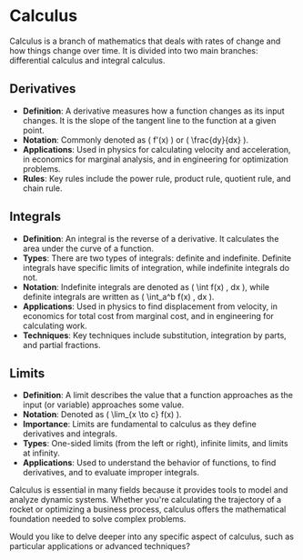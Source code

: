 # Calculus

Calculus is a branch of mathematics that deals with rates of change and how things change over time. It is divided into two main branches: differential calculus and integral calculus.

## Derivatives
- **Definition**: A derivative measures how a function changes as its input changes. It is the slope of the tangent line to the function at a given point.
- **Notation**: Commonly denoted as \( f'(x) \) or \( \frac{dy}{dx} \).
- **Applications**: Used in physics for calculating velocity and acceleration, in economics for marginal analysis, and in engineering for optimization problems.
- **Rules**: Key rules include the power rule, product rule, quotient rule, and chain rule.

## Integrals
- **Definition**: An integral is the reverse of a derivative. It calculates the area under the curve of a function.
- **Types**: There are two types of integrals: definite and indefinite. Definite integrals have specific limits of integration, while indefinite integrals do not.
- **Notation**: Indefinite integrals are denoted as \( \int f(x) \, dx \), while definite integrals are written as \( \int_a^b f(x) \, dx \).
- **Applications**: Used in physics to find displacement from velocity, in economics for total cost from marginal cost, and in engineering for calculating work.
- **Techniques**: Key techniques include substitution, integration by parts, and partial fractions.

## Limits
- **Definition**: A limit describes the value that a function approaches as the input (or variable) approaches some value.
- **Notation**: Denoted as \( \lim_{x \to c} f(x) \).
- **Importance**: Limits are fundamental to calculus as they define derivatives and integrals.
- **Types**: One-sided limits (from the left or right), infinite limits, and limits at infinity.
- **Applications**: Used to understand the behavior of functions, to find derivatives, and to evaluate improper integrals.

Calculus is essential in many fields because it provides tools to model and analyze dynamic systems. Whether you're calculating the trajectory of a rocket or optimizing a business process, calculus offers the mathematical foundation needed to solve complex problems.

Would you like to delve deeper into any specific aspect of calculus, such as particular applications or advanced techniques?


